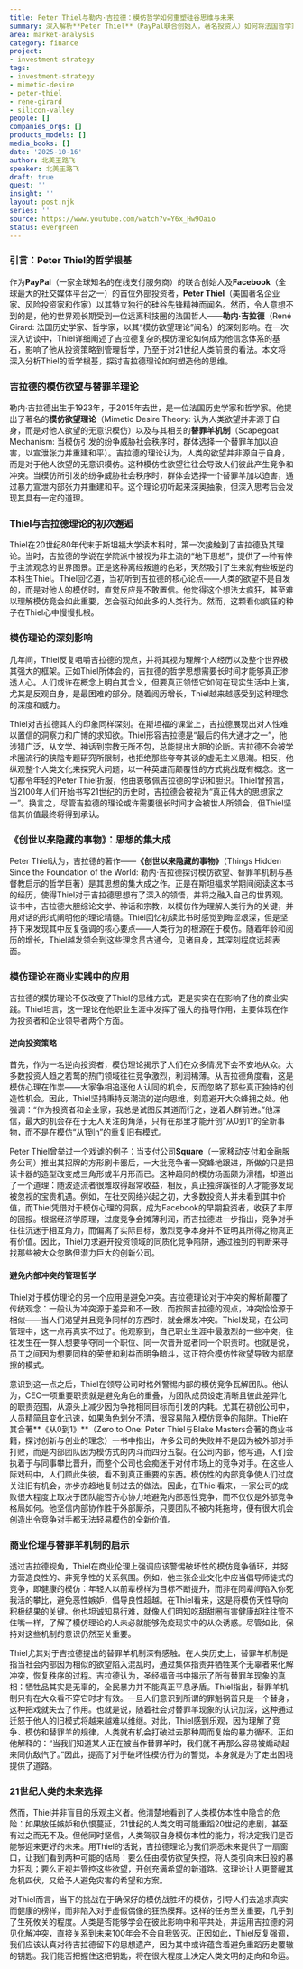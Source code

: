 ```yaml
---
title: Peter Thiel与勒内·吉拉德：模仿哲学如何重塑硅谷思维与未来
summary: 深入解析**Peter Thiel**（PayPal联合创始人，著名投资人）如何将法国哲学家**勒内·吉拉德**（René Girard）的**模仿欲望理论**融入其投资策略、管理哲学及对人类未来的洞察，揭示硅谷创新背后的深层思维。
area: market-analysis
category: finance
project:
- investment-strategy
tags:
- investment-strategy
- mimetic-desire
- peter-thiel
- rene-girard
- silicon-valley
people: []
companies_orgs: []
products_models: []
media_books: []
date: '2025-10-16'
author: 北美王路飞
speaker: 北美王路飞
draft: true
guest: ''
insight: ''
layout: post.njk
series: ''
source: https://www.youtube.com/watch?v=Y6x_Hw9Oaio
status: evergreen
---
```

### 引言：Peter Thiel的哲学根基

作为**PayPal**（一家全球知名的在线支付服务商）的联合创始人及**Facebook**（全球最大的社交媒体平台之一）的首位外部投资者，**Peter Thiel**（美国著名企业家、风险投资家和作家）以其特立独行的硅谷先锋精神而闻名。然而，令人意想不到的是，他的世界观长期受到一位远离科技圈的法国哲人——**勒内·吉拉德**（René Girard: 法国历史学家、哲学家，以其“模仿欲望理论”闻名）的深刻影响。在一次深入访谈中，Thiel详细阐述了吉拉德复杂的模仿理论如何成为他信念体系的基石，影响了他从投资策略到管理哲学，乃至于对21世纪人类前景的看法。本文将深入分析Thiel的哲学根基，探讨吉拉德理论如何塑造他的思维。

### 吉拉德的模仿欲望与替罪羊理论

勒内·吉拉德出生于1923年，于2015年去世，是一位法国历史学家和哲学家。他提出了著名的**模仿欲望理论**（Mimetic Desire Theory: 认为人类欲望并非源于自身，而是对他人欲望的无意识模仿）以及与其相关的**替罪羊机制**（Scapegoat Mechanism: 当模仿引发的纷争威胁社会秩序时，群体选择一个替罪羊加以迫害，以宣泄张力并重建和平）。吉拉德的理论认为，人类的欲望并非源自于自身，而是对于他人欲望的无意识模仿。这种模仿性欲望往往会导致人们彼此产生竞争和冲突。当模仿所引发的纷争威胁社会秩序时，群体会选择一个替罪羊加以迫害，通过暴力宣泄内部张力并重建和平。这个理论初听起来深奥抽象，但深入思考后会发现其具有一定的道理。

### Thiel与吉拉德理论的初次邂逅

Thiel在20世纪80年代末于斯坦福大学读本科时，第一次接触到了吉拉德及其理论。当时，吉拉德的学说在学院派中被视为非主流的“地下思想”，提供了一种有悖于主流观念的世界图景。正是这种离经叛道的色彩，天然吸引了生来就有些叛逆的本科生Thiel。Thiel回忆道，当初听到吉拉德的核心论点——人类的欲望不是自发的，而是对他人的模仿时，直觉反应是不敢置信。他觉得这个想法太疯狂，甚至难以理解模仿竟会如此重要，怎会驱动如此多的人类行为。然而，这颗看似疯狂的种子在Thiel心中慢慢扎根。

### 模仿理论的深刻影响

几年间，Thiel反复咀嚼吉拉德的观点，并将其视为理解个人经历以及整个世界极其强大的框架。正如Thiel所体会的，吉拉德的哲学思想需要长时间才能够真正渗透人心。人们或许在概念上明白其含义，但要真正领悟它如何在现实生活中上演，尤其是反观自身，是最困难的部分。随着阅历增长，Thiel越来越感受到这种理念的深度和威力。

Thiel对吉拉德其人的印象同样深刻。在斯坦福的课堂上，吉拉德展现出对人性难以置信的洞察力和广博的求知欲。Thiel形容吉拉德是“最后的伟大通才之一”，他涉猎广泛，从文学、神话到宗教无所不包，总能提出大胆的论断。吉拉德不会被学术圈流行的狭隘专题研究所限制，也拒绝那些夸夸其谈的虚无主义思潮。相反，他纵观整个人类文化来探究大问题，以一种英雄而颠覆性的方式挑战既有概念。这一切都令年轻的Peter Thiel折服，他由衷敬佩吉拉德的学识和胆识。Thiel曾预言，当2100年人们开始书写21世纪的历史时，吉拉德会被视为“真正伟大的思想家之一”。换言之，尽管吉拉德的理论或许需要很长时间才会被世人所领会，但Thiel坚信其价值最终将得到承认。

### 《创世以来隐藏的事物》：思想的集大成

Peter Thiel认为，吉拉德的著作——**《创世以来隐藏的事物》**（Things Hidden Since the Foundation of the World: 勒内·吉拉德探讨模仿欲望、替罪羊机制与基督教启示的哲学巨著）是其思想的集大成之作。正是在斯坦福求学期间阅读这本书的经历，使得Thiel对于吉拉德思想有了深入的领悟，并将之融入自己的世界观。该书中，吉拉德大胆综论文学、神话和宗教，以模仿作为理解人类行为的关键，并用对话的形式阐明他的理论精髓。Thiel回忆初读此书时感觉到晦涩艰深，但是坚持下来发现其中反复强调的核心要点——人类行为的根源在于模仿。随着年龄和阅历的增长，Thiel越发领会到这些理念贯古通今，见诸自身，其深刻程度远超表面。

### 模仿理论在商业实践中的应用

吉拉德的模仿理论不仅改变了Thiel的思维方式，更是实实在在影响了他的商业实践。Thiel坦言，这一理论在他职业生涯中发挥了强大的指导作用，主要体现在作为投资者和企业领导者两个方面。

#### 逆向投资策略

首先，作为一名逆向投资者，模仿理论揭示了人们在众多情况下会不安地从众。大多数投资人趋之若鹜的热门领域往往竞争激烈，利润稀薄。从吉拉德角度看，这是模仿心理在作祟——大家争相追逐他人认同的机会，反而忽略了那些真正独特的创造性机会。因此，Thiel坚持秉持反潮流的逆向思维，刻意避开大众蜂拥之处。他强调：“作为投资者和企业家，我总是试图反其道而行之，逆着人群前进。”他深信，最大的机会存在于无人关注的角落，只有在那里才能开创“从0到1”的全新事物，而不是在模仿“从1到n”的重复旧有模式。

Peter Thiel曾举过一个戏谑的例子：当支付公司**Square**（一家移动支付和金融服务公司）推出其招牌的方形刷卡器后，一大批竞争者一窝蜂地跟进，所做的只是把读卡器的造型改变成三角形或半月形而已。这种趋同的模仿场面颇为滑稽，却道出了一个道理：随波逐流者很难取得超常收益，相反，真正独辟蹊径的人才能够发现被忽视的宝贵机遇。例如，在社交网络兴起之初，大多数投资人并未看到其中价值，而Thiel凭借对于模仿心理的洞察，成为Facebook的早期投资者，收获了丰厚的回报。根据经济学原理，过度竞争会摊薄利润，而吉拉德进一步指出，竞争对手往往沉迷于相互角力，而偏离了实际目标，激烈竞争本身并不证明其所得之物真正有价值。因此，Thiel力求避开投资领域的同质化竞争陷阱，通过独到的判断来寻找那些被大众忽略但潜力巨大的创新公司。

#### 避免内部冲突的管理哲学

Thiel对于模仿理论的另一个应用是避免冲突。吉拉德理论对于冲突的解析颠覆了传统观念：一般认为冲突源于差异和不一致，而按照吉拉德的观点，冲突恰恰源于相似——当人们渴望并且竞争同样的东西时，就会爆发冲突。Thiel发现，在公司管理中，这一点再真实不过了。他观察到，自己职业生涯中最激烈的一些冲突，往往发生在一群人想要争夺同一个职位、同一次晋升或者同一个职责时。也就是说，员工之间因为想要同样的荣誉和利益而明争暗斗，这正符合模仿性欲望导致内部摩擦的模式。

意识到这一点之后，Thiel在领导公司时格外警惕内部的模仿竞争瓦解团队。他认为，CEO一项重要职责就是避免角色的重叠，为团队成员设定清晰且彼此差异化的职责范围，从源头上减少因为争抢相同目标而引发的内耗。尤其在初创公司中，人员精简且变化迅速，如果角色划分不清，很容易陷入模仿竞争的陷阱。Thiel在其合著**《从0到1》**（Zero to One: Peter Thiel与Blake Masters合著的商业书籍，探讨创新与创业的理念）一书中指出，许多公司的失败并不是因为被外部对手打败，而是内部团队因为模仿式的内斗而四分五裂。在公司内部，他写道，人们会执着于与同事攀比晋升，而整个公司也会痴迷于对付市场上的竞争对手。在这些人际戏码中，人们顾此失彼，看不到真正重要的东西。模仿性的内部竞争使人们过度关注旧有机会，亦步亦趋地复制过去的做法。因此，在Thiel看来，一家公司的成败很大程度上取决于团队能否齐心协力地避免内部恶性竞争，而不仅仅是外部竞争格局如何。他坚信内部协作胜于外部厮杀，只要团队不被内耗拖垮，便有很大机会创造出令竞争对手都无法轻易模仿的全新价值。

### 商业伦理与替罪羊机制的启示

透过吉拉德视角，Thiel在商业伦理上强调应该警惕破坏性的模仿竞争循环，并努力营造良性的、非竞争性的关系氛围。例如，他主张企业文化中应当倡导师徒式的竞争，即健康的模仿：年轻人以前辈榜样为目标不断提升，而非在同辈间陷入你死我活的攀比，避免恶性嫉妒，倡导良性超越。在Thiel看来，这是将模仿天性导向积极结果的关键。他也坦诚知易行难，就像人们明知吃甜甜圈有害健康却往往管不住嘴一样，了解了模仿理论的人未必就能够免疫现实中的从众诱惑。尽管如此，保持对这些机制的意识仍然至关重要。

Thiel尤其对于吉拉德提出的替罪羊机制深有感触。在人类历史上，替罪羊机制是指当社会内部因为相似的欲望陷入混乱时，通过集体指责并牺牲某个无辜者来化解冲突，恢复秩序的过程。吉拉德认为，圣经福音书中揭示了所有替罪羊现象的真相：牺牲品其实是无辜的，全民暴力并不能真正平息矛盾。Thiel指出，替罪羊机制只有在大众看不穿它时才有效。一旦人们意识到所谓的罪魁祸首只是一个替身，这种把戏就失去了作用。也就是说，随着社会对替罪羊现象的认识加深，这种通过迁怒于他人的旧模式将越来越难以维继。对此，Thiel感到乐观，因为理解了竞争、模仿和替罪羊的规律，人类就有机会打破过去那种周而复始的暴力循环。正如他解释的：“当我们知道某人正在被当作替罪羊时，我们就不再那么容易被煽动起来同仇敌忾了。”因此，提高了对于破坏性模仿行为的警觉，本身就是为了走出困境提供了道路。

### 21世纪人类的未来选择

然而，Thiel并非盲目的乐观主义者。他清楚地看到了人类模仿本性中隐含的危险：如果放任嫉妒和仇恨蔓延，21世纪的人类文明可能重蹈20世纪的悲剧，甚至有过之而无不及。但他同时坚信，人类驾驭自身模仿本性的能力，将决定我们是否能够迎来更好的未来。用Thiel的话说，吉拉德理论为我们洞悉未来提供了一扇窗口，让我们看到两种可能的结局：要么任由模仿欲望失控，将人类引向末日般的暴力狂乱；要么正视并管控这些欲望，开创充满希望的新道路。这理论让人更警醒其危机四伏，又给予人避免灾害的希望和方案。

对Thiel而言，当下的挑战在于确保好的模仿战胜坏的模仿，引导人们去追求真实而健康的榜样，而非陷入对于虚假偶像的狂热膜拜。这样的任务至关重要，几乎到了生死攸关的程度。人类是否能够学会在彼此影响中和平共处，并运用吉拉德的洞见化解冲突，直接关系到未来100年会不会自我毁灭。正因如此，Thiel反复强调，我们应该认真对待吉拉德留下的思想遗产，因为其中或许蕴含着避免重蹈历史覆辙的钥匙。我们能否把握住这把钥匙，将在很大程度上决定人类文明的走向和命运。